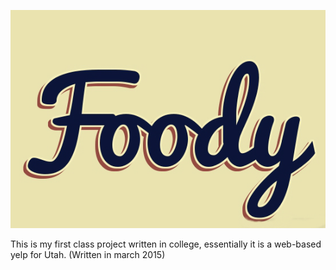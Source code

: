 ![main graphic](https://github.com/JeremiahJones/Foody/blob/master/Images/maingraphic.jpg)

This is my first class project written in college, essentially it is a web-based yelp for Utah. (Written in march 2015)
